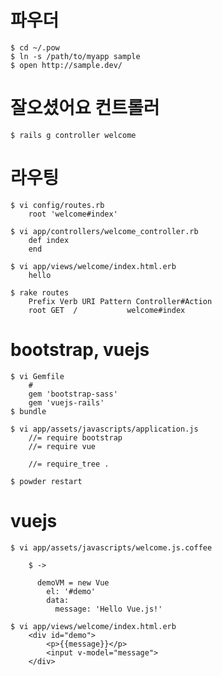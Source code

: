 # 파우더
	$ cd ~/.pow
	$ ln -s /path/to/myapp sample
	$ open http://sample.dev/

# 잘오셨어요 컨트롤러
	$ rails g controller welcome

# 라우팅
	$ vi config/routes.rb
		root 'welcome#index'

	$ vi app/controllers/welcome_controller.rb
		def index
		end

	$ vi app/views/welcome/index.html.erb
		hello

	$ rake routes
		Prefix Verb URI Pattern Controller#Action
  		root GET  /           welcome#index
	

# bootstrap, vuejs

	$ vi Gemfile
		#
		gem 'bootstrap-sass'
		gem 'vuejs-rails'
	$ bundle

	$ vi app/assets/javascripts/application.js
		//= require bootstrap
		//= require vue

		//= require_tree .

	$ powder restart


# vuejs

	$ vi app/assets/javascripts/welcome.js.coffee
		
		$ ->
		
		  demoVM = new Vue
		    el: '#demo'
		    data:
		      message: 'Hello Vue.js!'

	$ vi app/views/welcome/index.html.erb
		<div id="demo">
		    <p>{{message}}</p>
		    <input v-model="message">
		</div>


